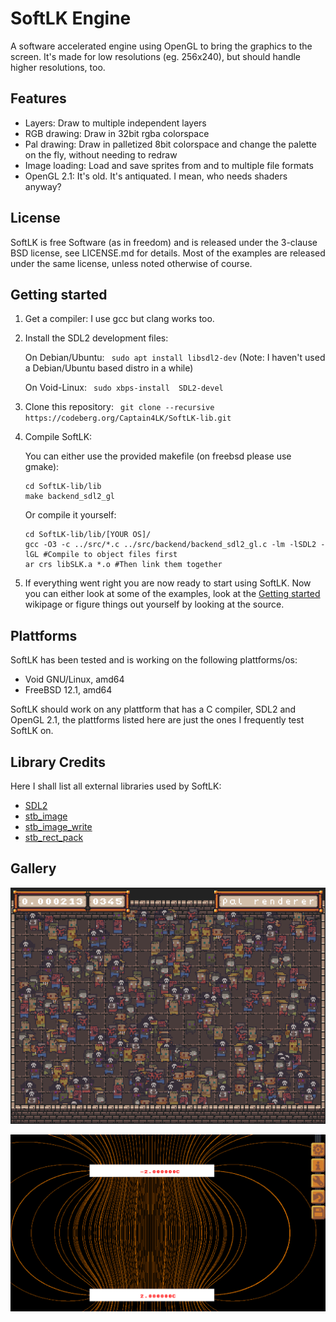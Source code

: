 # SoftLK Engine

A software accelerated engine using OpenGL to bring the graphics to the screen. It's made for low resolutions (eg. 256x240), but should handle higher resolutions, too.

## Features

* Layers: Draw to multiple independent layers
* RGB drawing: Draw in 32bit rgba colorspace
* Pal drawing: Draw in palletized 8bit colorspace and change the palette on the fly, without needing to redraw
* Image loading: Load and save sprites from and to multiple file formats
* OpenGL 2.1: It's old. It's antiquated. I mean, who needs shaders anyway?

## License

SoftLK is free Software (as in freedom) and is released under the 3-clause BSD license, see LICENSE.md for details. Most of the examples are released under the same license, unless noted otherwise of course.

## Getting started

1. Get a compiler: I use gcc but clang works too.
2. Install the SDL2 development files:
	
	On Debian/Ubuntu: `` sudo apt install libsdl2-dev``  (Note: I haven't used a Debian/Ubuntu based distro in a while)

	On Void-Linux: `` sudo xbps-install  SDL2-devel``
3. Clone this repository: `` git clone --recursive https://codeberg.org/Captain4LK/SoftLK-lib.git``
4. Compile SoftLK: 
	
	You can either use the provided makefile (on freebsd please use gmake):

	```
	cd SoftLK-lib/lib
	make backend_sdl2_gl
	```

	Or compile it yourself:
	
	```	
	cd SoftLK-lib/lib/[YOUR OS]/
	gcc -O3 -c ../src/*.c ../src/backend/backend_sdl2_gl.c -lm -lSDL2 -lGL #Compile to object files first
	ar crs libSLK.a *.o #Then link them together
	```

5.  If everything went right you are now ready to start using SoftLK. Now you can either look at some of the examples, look at the [Getting started](https://codeberg.org/Captain4LK/SoftLK-lib/wiki/Getting-started) wikipage or figure things out yourself by looking at the source. 


## Plattforms

SoftLK has been tested and is working on the following plattforms/os:

* Void GNU/Linux, amd64
* FreeBSD 12.1, amd64

SoftLK should work on any plattform that has a C compiler, SDL2 and OpenGL 2.1, the plattforms listed here are just the ones I frequently test SoftLK on.

## Library Credits

Here I shall list all external libraries used by SoftLK:

* [SDL2](https://www.libsdl.org/) 
* [stb_image](https://github.com/nothings/stb/blob/master/stb_image.h)
* [stb_image_write](https://github.com/nothings/stb/blob/master/stb_image_write.h)
* [stb_rect_pack](https://github.com/nothings/stb/blob/master/stb_rect_pack.h)

## Gallery

![performance example](screenshots/performance.png)

![efleder example](screenshots/efelder.png)
